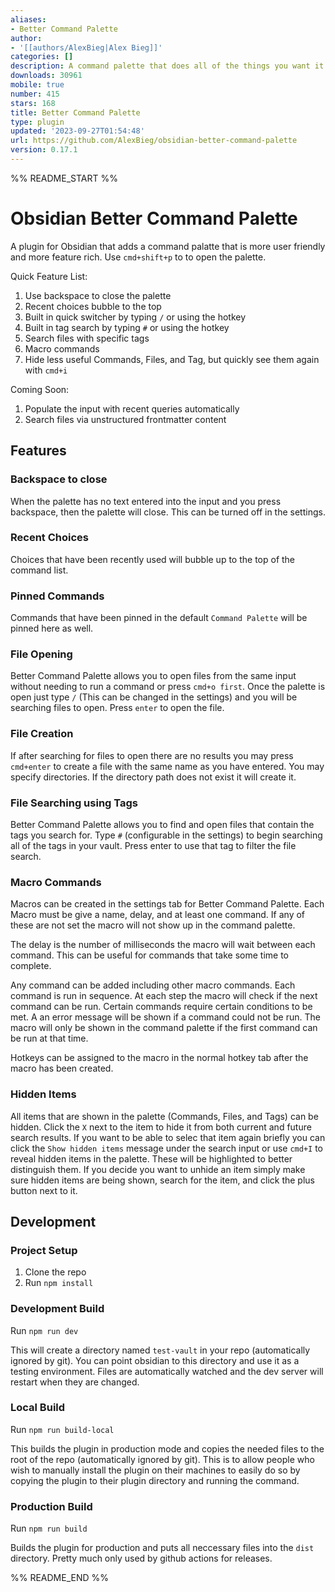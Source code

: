 ```yaml
---
aliases:
- Better Command Palette
author:
- '[[authors/AlexBieg|Alex Bieg]]'
categories: []
description: A command palette that does all of the things you want it to do.
downloads: 30961
mobile: true
number: 415
stars: 168
title: Better Command Palette
type: plugin
updated: '2023-09-27T01:54:48'
url: https://github.com/AlexBieg/obsidian-better-command-palette
version: 0.17.1
---
```


%% README_START %%

# Obsidian Better Command Palette
A plugin for Obsidian that adds a command palatte that is more user friendly and more feature rich. Use `cmd+shift+p` to to open the palette.

Quick Feature List:
1. Use backspace to close the palette
2. Recent choices bubble to the top
3. Built in quick switcher by typing `/` or using the hotkey
4. Built in tag search by typing `#` or using the hotkey
5. Search files with specific tags
6. Macro commands
7. Hide less useful Commands, Files, and Tag, but quickly see them again with `cmd+i`

Coming Soon:
1. Populate the input with recent queries automatically
2. Search files via unstructured frontmatter content

## Features
### Backspace to close
When the palette has no text entered into the input and you press backspace, then the palette will close. This can be turned off in the settings.

### Recent Choices
Choices that have been recently used will bubble up to the top of the command list.

### Pinned Commands
Commands that have been pinned in the default `Command Palette` will be pinned here as well.

### File Opening
Better Command Palette allows you to open files from the same input without needing to run a command or press `cmd+o first`. Once the palette is open just type `/` (This can be changed in the settings) and you will be searching files to open. Press `enter` to open the file.

### File Creation
If after searching for files to open there are no results you may press `cmd+enter` to create a file with the same name as you have entered. You may specify directories. If the directory path does not exist it will create it.

### File Searching using Tags
Better Command Palette allows you to find and open files that contain the tags you search for.
Type `#` (configurable in the settings) to begin searching all of the tags in your vault. Press enter to use that tag to filter the file search.

### Macro Commands
Macros can be created in the settings tab for Better Command Palette. Each Macro must be give a name, delay, and at least one command. If any of these are not set the macro will not show up in the command palette.

The delay is the number of milliseconds the macro will wait between each command. This can be useful for commands that take some time to complete.

Any command can be added including other macro commands. Each command is run in sequence. At each step the macro will check if the next command can be run. Certain commands require certain conditions to be met. A an error message will be shown if a command could not be run. The macro will only be shown in the command palette if the first command can be run at that time.

Hotkeys can be assigned to the macro in the normal hotkey tab after the macro has been created.

### Hidden Items
All items that are shown in the palette (Commands, Files, and Tags) can be hidden. Click the `X` next to the item to hide it from both current and future search results. If you want to be able to selec that item again briefly you can click the `Show hidden items` message under the search input or use `cmd+I` to reveal hidden items in the palette. These will be highlighted to better distinguish them. If you decide you want to unhide an item simply make sure hidden items are being shown, search for the item, and click the plus button next to it.

## Development
### Project Setup
1. Clone the repo
2. Run `npm install`

### Development Build
Run `npm run dev`

This will create a directory named `test-vault` in your repo (automatically ignored by git). You can point obsidian to this directory and use it as a testing environment. Files are automatically watched and the dev server will restart when they are changed.

### Local Build
Run `npm run build-local`

This builds the plugin in production mode and copies the needed files to the root of the repo (automatically ignored by git). This is to allow people who wish to manually install the plugin on their machines to easily do so by copying the plugin to their plugin directory and running the command.

### Production Build
Run `npm run build`

Builds the plugin for production and puts all neccessary files into the `dist` directory. Pretty much only used by github actions for releases.

%% README_END %%